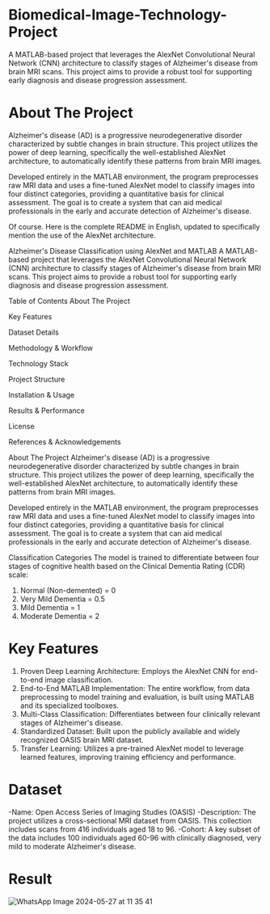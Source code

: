 # Biomedical-Image-Technology-Project
A MATLAB-based project that leverages the AlexNet Convolutional Neural Network (CNN) architecture to classify stages of Alzheimer's disease from brain MRI scans. This project aims to provide a robust tool for supporting early diagnosis and disease progression assessment.

# About The Project
Alzheimer's disease (AD) is a progressive neurodegenerative disorder characterized by subtle changes in brain structure. This project utilizes the power of deep learning, specifically the well-established AlexNet architecture, to automatically identify these patterns from brain MRI images.

Developed entirely in the MATLAB environment, the program preprocesses raw MRI data and uses a fine-tuned AlexNet model to classify images into four distinct categories, providing a quantitative basis for clinical assessment. The goal is to create a system that can aid medical professionals in the early and accurate detection of Alzheimer's disease.

Of course. Here is the complete README in English, updated to specifically mention the use of the AlexNet architecture.

Alzheimer's Disease Classification using AlexNet and MATLAB
A MATLAB-based project that leverages the AlexNet Convolutional Neural Network (CNN) architecture to classify stages of Alzheimer's disease from brain MRI scans. This project aims to provide a robust tool for supporting early diagnosis and disease progression assessment.

Table of Contents
About The Project

Key Features

Dataset Details

Methodology & Workflow

Technology Stack

Project Structure

Installation & Usage

Results & Performance

License

References & Acknowledgements

About The Project
Alzheimer's disease (AD) is a progressive neurodegenerative disorder characterized by subtle changes in brain structure. This project utilizes the power of deep learning, specifically the well-established AlexNet architecture, to automatically identify these patterns from brain MRI images.

Developed entirely in the MATLAB environment, the program preprocesses raw MRI data and uses a fine-tuned AlexNet model to classify images into four distinct categories, providing a quantitative basis for clinical assessment. The goal is to create a system that can aid medical professionals in the early and accurate detection of Alzheimer's disease.

Classification Categories
The model is trained to differentiate between four stages of cognitive health  based on the Clinical Dementia Rating (CDR) scale:
1. Normal (Non-demented) = 0
2. Very Mild Dementia = 0.5
3. Mild Dementia = 1
4. Moderate Dementia = 2

# Key Features
1. Proven Deep Learning Architecture: Employs the AlexNet CNN for end-to-end image classification.
2. End-to-End MATLAB Implementation: The entire workflow, from data preprocessing to model training and evaluation, is built using MATLAB and its specialized toolboxes.
3. Multi-Class Classification: Differentiates between four clinically relevant stages of Alzheimer's disease.
4. Standardized Dataset: Built upon the publicly available and widely recognized OASIS brain MRI dataset.
5. Transfer Learning: Utilizes a pre-trained AlexNet model to leverage learned features, improving training efficiency and performance.

# Dataset
-Name: Open Access Series of Imaging Studies (OASIS)
-Description: The project utilizes a cross-sectional MRI dataset from OASIS. This collection includes scans from 416 individuals aged 18 to 96.
-Cohort: A key subset of the data includes 100 individuals aged 60-96 with clinically diagnosed, very mild to moderate Alzheimer's disease.

# Result

![WhatsApp Image 2024-05-27 at 11 35 41](https://github.com/user-attachments/assets/b5fae313-3098-448f-8ee7-501c62af1721)

